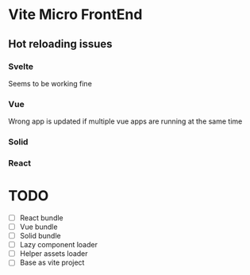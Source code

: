 # Vite Micro FrontEnd

## Hot reloading issues
### Svelte
Seems to be working fine
### Vue
Wrong app is updated if multiple vue apps are running at the same time
### Solid
### React

# TODO
- [ ] React bundle
- [ ] Vue bundle
- [ ] Solid bundle
- [ ] Lazy component loader
- [ ] Helper assets loader
- [ ] Base as vite project
